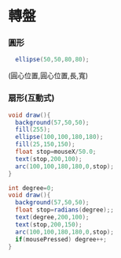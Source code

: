 # 轉盤

### 圓形
```java
  ellipse(50,50,80,80);
```
(圓心位置,圓心位置,長,寬)


### 扇形(互動式)
```java
void draw(){
  background(57,50,50);
  fill(255);
  ellipse(100,100,180,180);
  fill(25,150,150);
  float stop=mouseX/50.0;
  text(stop,200,100);
  arc(100,100,180,180,0,stop);
}
```

```java
int degree=0;
void draw(){
  background(57,50,50);
  float stop=radians(degree);;
  text(degree,200,100);
  text(stop,200,150);
  arc(100,100,180,180,0,stop);
  if(mousePressed) degree++;
}
```

